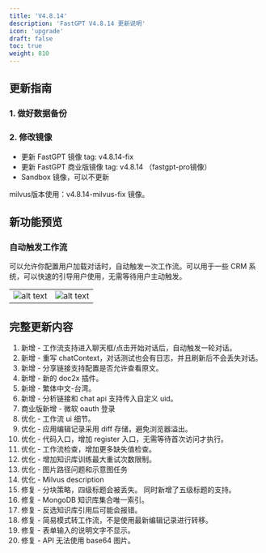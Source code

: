 ```yaml
---
title: 'V4.8.14'
description: 'FastGPT V4.8.14 更新说明'
icon: 'upgrade'
draft: false
toc: true
weight: 810
---
```


## 更新指南

### 1. 做好数据备份

### 2. 修改镜像

- 更新 FastGPT 镜像 tag: v4.8.14-fix
- 更新 FastGPT 商业版镜像 tag: v4.8.14 （fastgpt-pro镜像）
- Sandbox 镜像，可以不更新

milvus版本使用：v4.8.14-milvus-fix 镜像。

## 新功能预览

### 自动触发工作流

可以允许你配置用户加载对话时，自动触发一次工作流。可以用于一些 CRM 系统，可以快速的引导用户使用，无需等待用户主动触发。

| | |
| --- | --- |
| ![alt text](/imgs/image-8.png) | ![alt text](/imgs/image-9.png) |


## 完整更新内容

1. 新增 - 工作流支持进入聊天框/点击开始对话后，自动触发一轮对话。
2. 新增 - 重写 chatContext，对话测试也会有日志，并且刷新后不会丢失对话。
3. 新增 - 分享链接支持配置是否允许查看原文。
4. 新增 - 新的 doc2x 插件。
5. 新增 - 繁体中文-台湾。
6. 新增 - 分析链接和 chat api 支持传入自定义 uid。
7. 商业版新增 - 微软 oauth 登录
8. 优化 - 工作流 ui 细节。
9. 优化 - 应用编辑记录采用 diff 存储，避免浏览器溢出。
10. 优化 - 代码入口，增加 register 入口，无需等待首次访问才执行。
11. 优化 - 工作流检查，增加更多缺失值检查。
12. 优化 - 增加知识库训练最大重试次数限制。
13. 优化 - 图片路径问题和示意图任务
14. 优化 - Milvus description
15. 修复 - 分块策略，四级标题会被丢失。 同时新增了五级标题的支持。
16. 修复 - MongoDB 知识库集合唯一索引。
17. 修复 - 反选知识库引用后可能会报错。
18. 修复 - 简易模式转工作流，不是使用最新编辑记录进行转移。
19. 修复 - 表单输入的说明文字不显示。
20. 修复 - API 无法使用 base64 图片。
